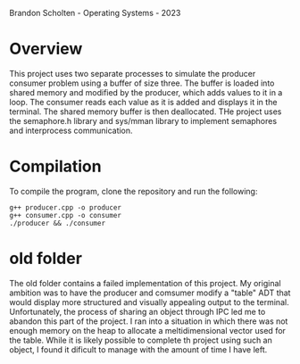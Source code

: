 Brandon Scholten - Operating Systems - 2023
# Overview
This project uses two separate processes to simulate the producer consumer problem using a buffer of size three. The buffer is loaded into shared memory and modified by the producer, which adds values to it in a loop. The consumer reads each value as it is added and displays it in the terminal. The shared memory buffer is then deallocated. THe project uses the semaphore.h library and sys/mman library to implement semaphores and interprocess communication. 

# Compilation
To compile the program, clone the repository and run the following:

```
g++ producer.cpp -o producer
g++ consumer.cpp -o consumer
./producer && ./consumer
```
# old folder
The old folder contains a failed implementation of this project. My original ambition was to have the producer and comsumer modify a "table" ADT that would display more structured and visually appealing output to the terminal. Unfortunately, the process of sharing an object through IPC led me to abandon this part of the project. I ran into a situation in which there was not enough memory on the heap to allocate a meltidimensional vector used for the table. While it is likely possible to complete th project using such an object, I found it dificult to manage with the amount of time I have left. 
